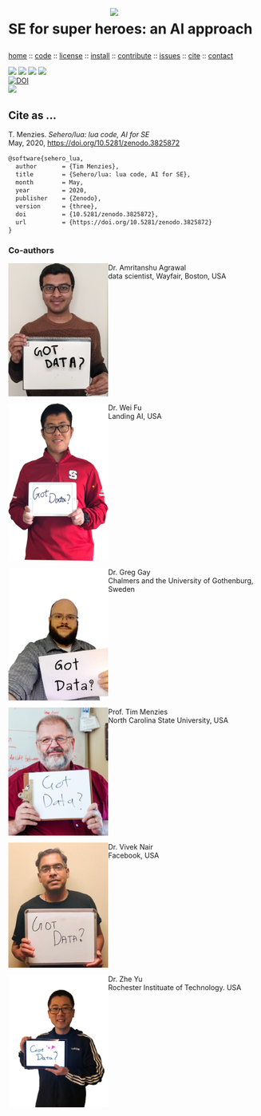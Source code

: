 <a class=sehero name=top><img align=right width=300
src="https://cdn.pixabay.com/photo/2019/08/01/21/40/spiderman-4378357_1280.png"><h1>
SE for super heroes: an AI approach
</h1><p> <a
href="https://github.com/sehero/lua/blob/master/README.md">home</a> :: <a
href="https://github.com/sehero/lua">code</a> :: <a
href="https://github.com/sehero/lua/blob/master/LICENSE">license</a> :: <a
href="https://github.com/sehero/lua/blob/master/INSTALL.md#top">install</a> :: <a
href="https://github.com/sehero/lua/blob/master/CODE_OF_CONDUCT.md#top">contribute</a> :: <a
href="https://github.com/sehero/lua/issues">issues</a> :: <a
href="https://github.com/sehero/lua/blob/master/CITATION.md#top">cite</a> :: <a
href="https://github.com/sehero/lua/blob/master/CONTACT.md#top">contact</a> </p><p> 
<img src="https://img.shields.io/badge/license-mit-red">   
<img src="https://img.shields.io/badge/language-lua-orange">    
<img src="https://img.shields.io/badge/purpose-ai,se-blueviolet">  
<img src="https://img.shields.io/badge/platform-mac,*nux-informational"><br>
<a href="https://zenodo.org/badge/latestdoi/263210595"><img src="https://zenodo.org/badge/263210595.svg" alt="DOI"></a><br>
<img src="https://travis-ci.org/sehero/src.svg?branch=master"><br>  
</p>


## Cite as ...

T. Menzies. 
_Sehero/lua: lua code, AI for SE_    
May, 2020, 
https://doi.org/10.5281/zenodo.3825872

```bitex
@software{sehero_lua,
  author       = {Tim Menzies},
  title        = {Sehero/lua: lua code, AI for SE},
  month        = May,
  year         = 2020,
  publisher    = {Zenodo},
  version      = {three},
  doi          = {10.5281/zenodo.3825872},
  url          = {https://doi.org/10.5281/zenodo.3825872}
}
```

### Co-authors

<p>
<img align=left width=200 src="doc/etc/img/amrit.jpg">
Dr. Amritanshu Agrawal<br> data scientist, Wayfair, Boston, USA
<br clear=all>


<p>
<img align=left width=200 src="doc/etc/img/weifu.jpg">
Dr. Wei Fu<br> Landing AI, USA
<br clear=all>

<p>
<img align=left width=200 src="doc/etc/img/greggay.png">
Dr. Greg Gay<br> Chalmers and the University of Gothenburg, Sweden
<br clear=all>

<p>
<img align=left width=200 src="doc/etc/img/timmenzies.jpg">
Prof. Tim Menzies<br> North Carolina State University, USA 
<br clear=all>

<p>
<img align=left width=200 src="doc/etc/img/viveknair.jpg">
Dr. Vivek Nair<br>  Facebook, USA
<br clear=all>

<p>
<img align=left width=200 src="doc/etc/img/zheyu.png">
Dr. Zhe Yu<br> Rochester Instituate of Technology. USA
<br clear=all>




